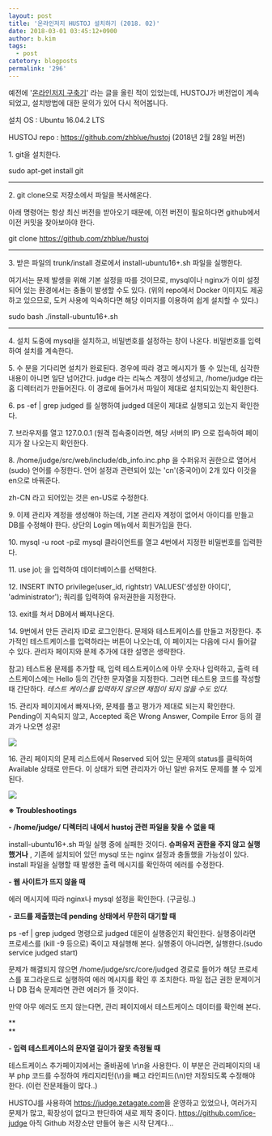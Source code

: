 ```yaml
---
layout: post
title: '온라인저지 HUSTOJ 설치하기 (2018. 02)'
date: 2018-03-01 03:45:12+0900
author: b.kim
tags:
  - post
catetory: blogposts
permalink: '296'
---
```



  

  

예전에 '[온라인저지 구축기](http://tibyte.kr/291)' 라는 글을 올린 적이 있었는데, HUSTOJ가 버전업이 계속 되었고,
설치방법에 대한 문의가 있어 다시 적어봅니다.  

  

설치 OS : Ubuntu 16.04.2 LTS

HUSTOJ repo : <https://github.com/zhblue/hustoj> (2018년 2월 28일 버전)

  

  

1\. git을 설치한다.

sudo apt-get install git  
  
---  
  
  

  

2\. git clone으로 저장소에서 파일을 복사해온다.

아래 명령어는 항상 최신 버전을 받아오기 때문에, 이전 버전이 필요하다면 github에서 이전 커밋을 찾아보아야 한다.  

git clone <https://github.com/zhblue/hustoj>  
  
---  
  
  

  

3\. 받은 파일의 trunk/install 경로에서 install-ubuntu16+.sh 파일을 실행한다.

여기서는 문제 발생을 위해 기본 설정을 따를 것이므로, mysql이나 nginx가 이미 설정되어 있는 환경에서는 충돌이 발생할 수도 있다.
(위의 repo에서 Docker 이미지도 제공하고 있으므로, 도커 사용에 익숙하다면 해당 이미지를 이용하여 쉽게 설치할 수 있다.)  

sudo bash ./install-ubuntu16+.sh  
  
  
---  
  
  

  

4\. 설치 도중에 mysql을 설치하고, 비밀번호를 설정하는 창이 나온다. 비밀번호를 입력하여 설치를 계속한다.  
  

  

5\. 수 분을 기다리면 설치가 완료된다. 경우에 따라 경고 메시지가 뜰 수 있는데, 심각한 내용이 아니면 일단 넘어간다. judge 라는
리눅스 계정이 생성되고, /home/judge 라는 홈 디렉터리가 만들어진다. 이 경로에 들어가서 파일이 제대로 설치되있는지 확인한다.  

  

  

6\. ps -ef | grep judged 를 실행하여 judged 데몬이 제대로 실행되고 있는지 확인한다.

  

  

7\. 브라우저를 열고 127.0.0.1 (원격 접속중이라면, 해당 서버의 IP) 으로 접속하여 페이지가 잘 나오는지 확인한다.

  

  

8\. /home/judge/src/web/include/db_info.inc.php 을 수퍼유저 권한으로 열어서(sudo) 언어를
수정한다. 언어 설정과 관련되어 있는 'cn'(중국어)이 2개 있다 이것을 en으로 바꿔준다.

zh-CN 라고 되어있는 것은 en-US로 수정한다.  

  

  

9\. 이제 관리자 계정을 생성해야 하는데, 기본 관리자 계정이 없어서 아이디를 만들고 DB를 수정해야 한다. 상단의 Login 메뉴에서
회원가입을 한다.

  

  

10\. mysql -u root -p로 mysql 클라이언트를 열고 4번에서 지정한 비밀번호를 입력한다.

  

  

11\. use jol; 을 입력하여 데이터베이스를 선택한다.

  

  

12\. INSERT INTO privilege(user_id, rightstr) VALUES('생성한 아이디',
'administrator'); 쿼리를 입력하여 유저권한을 지정한다.

  

  

13\. exit를 쳐서 DB에서 빠져나온다.

  

  

14\. 9번에서 만든 관리자 ID로 로그인한다. 문제와 테스트케이스를 만들고 저장한다. 추가적인 테스트케이스를 입력하라는 버튼이 나오는데,
이 페이지는 다음에 다시 들어갈 수 있다. 관리자 페이지와 문제 추가에 대한 설명은 생략한다.

  

  

참고) 테스트용 문제를 추가할 때, 입력 테스트케이스에 아무 숫자나 입력하고, 출력 테스트케이스에는 Hello 등의 간단한 문자열을
지정한다. 그러면 테스트용 코드를 작성할 때 간단하다. _테스트 케이스를 입력하지 않으면 채점이 되지 않을 수도 있다._  

  

  

15\. 관리자 페이지에서 빠져나와, 문제를 풀고 평가가 제대로 되는지 확인한다. Pending이 지속되지 않고, Accepted 혹은
Wrong Answer, Compile Error 등의 결과가 나오면 성공!  

![](https://raw.githubusercontent.com/tibyte/blog-res/master/legacy/296/0.png)

  

16\. 관리 페이지의 문제 리스트에서 Reserved 되어 있는 문제의 status를 클릭하여 Available 상태로 만든다. 이 상태가
되면 관리자가 아닌 일반 유저도 문제를 볼 수 있게 된다.  

![](https://raw.githubusercontent.com/tibyte/blog-res/master/legacy/296/1.png)

  

  

  
 **※ Troubleshootings**

 **\- /home/judge/ 디렉터리 내에서 hustoj 관련 파일을 찾을 수 없을 때**

install-ubuntu16+.sh 파일 실행 중에 실패한 것이다. **슈퍼유저 권한을 주지 않고 실행했거나** , 기존에 설치되어 있던
mysql 또는 nginx 설정과 충돌했을 가능성이 있다. install 파일을 실행할 때 발생한 출력 메시지를 확인하여 에러를 수정한다.  

  

 **\- 웹 사이트가 뜨지 않을 때**

에러 메시지에 따라 nginx나 mysql 설정을 확인한다. (구글링..)  

  

 **\- 코드를 제출했는데 pending 상태에서 무한히 대기할 때**

ps -ef | grep judged 명령으로 judged 데몬이 실행중인지 확인한다. 실행중이라면 프로세스를 (kill -9 등으로)
죽이고 재실행해 본다. 실행중이 아니라면, 실행한다.(sudo service judged start)

문제가 해결되지 않으면 /home/judge/src/core/judged 경로로 들어가 해당 프로세스를 포그라운드로 실행하여 에러 메시지를
확인 후 조치한다. 파일 접근 권한 문제이거나 DB 접속 문제라면 관련 에러가 뜰 것이다.

만약 아무 에러도 뜨지 않는다면, 관리 페이지에서 테스트케이스 데이터를 확인해 본다.  

 **  
**

 **\- 입력 테스트케이스의 문자열 길이가 잘못 측정될 때**

테스트케이스 추가페이지에서는 줄바꿈에 \r\n을 사용한다. 이 부분은 관리페이지의 내부 php 코드를 수정하여 캐리지리턴(\r)을 빼고
라인피드(\n)만 저장되도록 수정해야 한다. (이런 잔문제들이 많다..)  

  

  

  

HUSTOJ를 사용하여 <https://judge.zetagate.com>을 운영하고 있었으나, 여러가지 문제가 많고, 확장성이 없다고
판단하여 새로 제작 중이다. <https://github.com/ice-judge> 아직 Github 저장소만 만들어 놓은 시작 단계다...  

  

  



